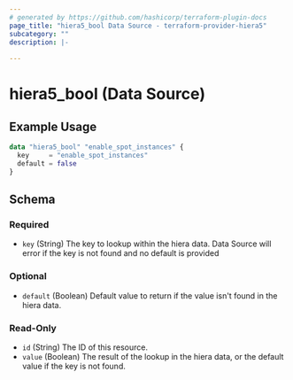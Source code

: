 ```yaml
---
# generated by https://github.com/hashicorp/terraform-plugin-docs
page_title: "hiera5_bool Data Source - terraform-provider-hiera5"
subcategory: ""
description: |-
  
---
```


# hiera5_bool (Data Source)



## Example Usage

```terraform
data "hiera5_bool" "enable_spot_instances" {
  key     = "enable_spot_instances"
  default = false
}
```

<!-- schema generated by tfplugindocs -->
## Schema

### Required

- `key` (String) The key to lookup within the hiera data. Data Source will error if the key is not found and no default is provided

### Optional

- `default` (Boolean) Default value to return if the value isn't found in the hiera data.

### Read-Only

- `id` (String) The ID of this resource.
- `value` (Boolean) The result of the lookup in the hiera data, or the default value if the key is not found.


